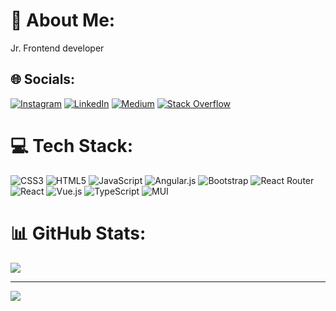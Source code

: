 # 💫 About Me:
Jr. Frontend developer


## 🌐 Socials:
[![Instagram](https://img.shields.io/badge/Instagram-%23E4405F.svg?logo=Instagram&logoColor=white)](https://instagram.com/enesarslan.8) [![LinkedIn](https://img.shields.io/badge/LinkedIn-%230077B5.svg?logo=linkedin&logoColor=white)](https://linkedin.com/in/enesarslan8) [![Medium](https://img.shields.io/badge/Medium-12100E?logo=medium&logoColor=white)](https://medium.com/@enes8arslan) [![Stack Overflow](https://img.shields.io/badge/-Stackoverflow-FE7A16?logo=stack-overflow&logoColor=white)](https://stackoverflow.com/users/18533007) 

# 💻 Tech Stack:
![CSS3](https://img.shields.io/badge/css3-%231572B6.svg?style=for-the-badge&logo=css3&logoColor=white) ![HTML5](https://img.shields.io/badge/html5-%23E34F26.svg?style=for-the-badge&logo=html5&logoColor=white) ![JavaScript](https://img.shields.io/badge/javascript-%23323330.svg?style=for-the-badge&logo=javascript&logoColor=%23F7DF1E) ![Angular.js](https://img.shields.io/badge/angular.js-%23E23237.svg?style=for-the-badge&logo=angularjs&logoColor=white) ![Bootstrap](https://img.shields.io/badge/bootstrap-%23563D7C.svg?style=for-the-badge&logo=bootstrap&logoColor=white) ![React Router](https://img.shields.io/badge/React_Router-CA4245?style=for-the-badge&logo=react-router&logoColor=white) ![React](https://img.shields.io/badge/react-%2320232a.svg?style=for-the-badge&logo=react&logoColor=%2361DAFB) ![Vue.js](https://img.shields.io/badge/vuejs-%2335495e.svg?style=for-the-badge&logo=vuedotjs&logoColor=%234FC08D) ![TypeScript](https://img.shields.io/badge/typescript-%23007ACC.svg?style=for-the-badge&logo=typescript&logoColor=white) ![MUI](https://img.shields.io/badge/MUI-%230081CB.svg?style=for-the-badge&logo=material-ui&logoColor=white)

# 📊 GitHub Stats:
![](https://github-readme-stats.vercel.app/api/top-langs/?username=EnesArslan8&theme=vision-friendly-dark&hide_border=true&include_all_commits=true&count_private=true&layout=compact)



---
[![](https://visitcount.itsvg.in/api?id=EnesArslan8&icon=2&color=11)](https://visitcount.itsvg.in)


